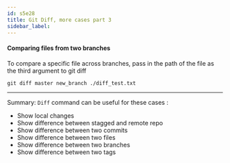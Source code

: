 ```yaml
---
id: s5e28
title: Git Diff, more cases part 3
sidebar_label:
---
```



#### Comparing files from two branches

To compare a specific file across branches, pass in the path of the file as the third argument to git diff

`git diff master new_branch ./diff_test.txt`

----

Summary: `Diff` command can be useful for these cases :

- Show local changes
- Show difference between stagged and remote repo
- Show difference between two commits
- Show difference between two files
- Show difference between two branches
- Show difference between two tags
